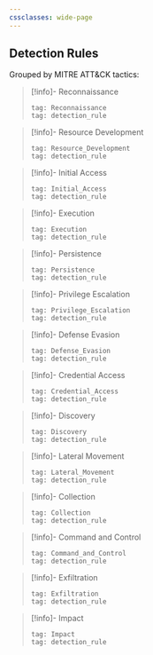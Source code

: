 ```yaml
---
cssclasses: wide-page
---
```


## Detection Rules

Grouped by MITRE ATT&CK tactics:

>[!info]- Reconnaissance
>```query
>tag: Reconnaissance 
>tag: detection_rule
>```

>[!info]- Resource Development
>```query 
>tag: Resource_Development
>tag: detection_rule
> ```

>[!info]- Initial Access
>```query
>tag: Initial_Access
>tag: detection_rule
>```

>[!info]- Execution
>```query
>tag: Execution
>tag: detection_rule
>```

>[!info]- Persistence
>```query
>tag: Persistence
>tag: detection_rule
>```

>[!info]- Privilege Escalation
>```query
>tag: Privilege_Escalation
>tag: detection_rule
>```

>[!info]- Defense Evasion
>```query
>tag: Defense_Evasion
>tag: detection_rule
>```

>[!info]- Credential Access
>```query
>tag: Credential_Access
>tag: detection_rule
>```

>[!info]- Discovery
>```query
>tag: Discovery
>tag: detection_rule
>```

>[!info]- Lateral Movement
>```query
>tag: Lateral_Movement
>tag: detection_rule
>```

>[!info]- Collection
>```query
>tag: Collection
>tag: detection_rule
>```

>[!info]- Command and Control
>```query
>tag: Command_and_Control
>tag: detection_rule
>```

>[!info]- Exfiltration
>```query
>tag: Exfiltration
>tag: detection_rule
>```

>[!info]- Impact
>```query
>tag: Impact
>tag: detection_rule
>```